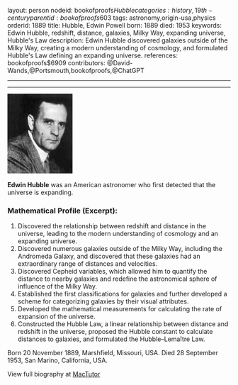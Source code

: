 layout: person
nodeid: bookofproofs$Hubble
categories: history,19th-century
parentid: bookofproofs$603
tags: astronomy,origin-usa,physics
orderid: 1889
title: Hubble, Edwin Powell
born: 1889
died: 1953
keywords: Edwin Hubble, redshift, distance, galaxies, Milky Way, expanding universe, Hubble's Law
description: Edwin Hubble discovered galaxies outside of the Milky Way, creating a modern understanding of cosmology, and formulated Hubble's Law defining an expanding universe.
references: bookofproofs$6909
contributors: @David-Wands,@Portsmouth,bookofproofs,@ChatGPT

---



---

![Hubble.jpg](https://github.com/bookofproofs/bookofproofs.github.io/blob/main/_sources/_assets/images/portraits/Hubble.jpg?raw=true)

**Edwin Hubble** was an American astronomer who first detected that the universe is expanding.

### Mathematical Profile (Excerpt):
1. Discovered the relationship between redshift and distance in the universe, leading to the modern understanding of cosmology and an expanding universe. 
2. Discovered numerous galaxies outside of the Milky Way, including the Andromeda Galaxy, and discovered that these galaxies had an extraordinary range of distances and velocities. 
3. Discovered Cepheid variables, which allowed him to quantify the distance to nearby galaxies and redefine the astronomical sphere of influence of the Milky Way. 
4. Established the first classifications for galaxies and further developed a scheme for categorizing galaxies by their visual attributes.  
5. Developed the mathematical measurements for calculating the rate of expansion of the universe. 
6. Constructed the Hubble Law, a linear relationship between distance and redshift in the universe, proposed the Hubble constant to calculate distances to galaxies, and formulated the Hubble–Lemaȋtre Law.

Born 20 November 1889, Marshfield, Missouri, USA. Died 28 September 1953, San Marino, California, USA.

View full biography at [MacTutor](https://mathshistory.st-andrews.ac.uk/Biographies/Hubble/)
